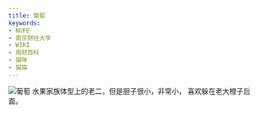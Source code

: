 ```yaml
---
title: 葡萄
keywords:
- NUFE
- 南京财经大学
- WIKI
- 南财百科
- 猫咪
- 猫猫
---
```

![葡萄](/mao/葡萄.jpg)
水果家族体型上的老二，但是胆子很小，非常小，
喜欢躲在老大橙子后面。